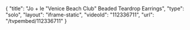 {
    "title": "Jo + le \"Venice Beach Club\" Beaded Teardrop Earrings",
    "type": "solo",
    "layout": "iframe-static",
    "videoId": "112336711",
    "url": "\/tvpembed\/112336711"
}